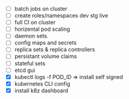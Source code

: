 - [ ] batch jobs on cluster
- [ ] create roles/namespaces dev stg live
- [ ] full CI on cluster
- [ ] horizental pod scaling
- [ ] daemon sets.
- [ ] config maps and secrets
- [ ] replica sets & replica controllers
- [ ] persistant volume claims
- [ ] stateful sets
- [ ] etcd gui
- [x] kubectl logs -f POD_ID => install self signed
- [x] kubernetes CLI config
- [x] install k8z dashboard
